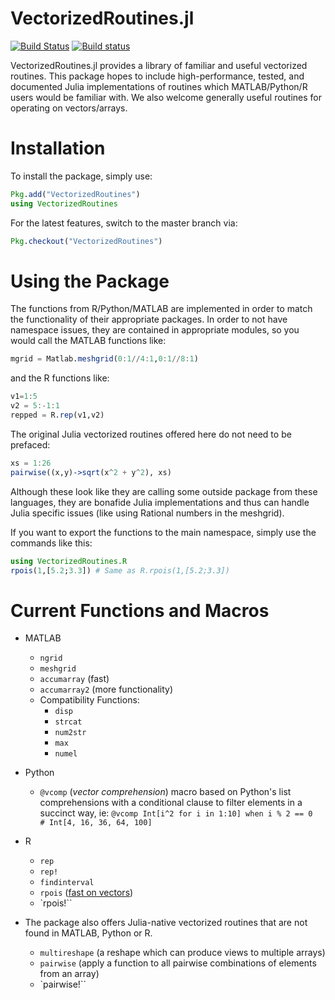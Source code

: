 # VectorizedRoutines.jl

[![Build Status](https://travis-ci.org/ChrisRackauckas/VectorizedRoutines.jl.svg?branch=master)](https://travis-ci.org/ChrisRackauckas/VectorizedRoutines.jl) [![Build status](https://ci.appveyor.com/api/projects/status/if9fipfemtdyg49p?svg=true)](https://ci.appveyor.com/project/ChrisRackauckas/vectorizedroutines-jl)

VectorizedRoutines.jl provides a library of familiar and useful vectorized routines. This package hopes to include high-performance, tested, and documented  Julia implementations  of routines which MATLAB/Python/R users would be familiar with. We also welcome generally useful routines for operating on vectors/arrays.

# Installation


To install the package, simply use:

```julia
Pkg.add("VectorizedRoutines")
using VectorizedRoutines
```

For the latest features, switch to the master branch via:

```julia
Pkg.checkout("VectorizedRoutines")
```

# Using the Package

The functions from R/Python/MATLAB are implemented in order to match the functionality
of their appropriate packages. In order to not have namespace issues, they are
contained in appropriate modules, so you would call the MATLAB functions like:

```julia
mgrid = Matlab.meshgrid(0:1//4:1,0:1//8:1)
```

and the R functions like:

```julia
v1=1:5
v2 = 5:-1:1
repped = R.rep(v1,v2)
```

The original Julia vectorized routines offered here do not need to be prefaced:

```julia
xs = 1:26
pairwise((x,y)->sqrt(x^2 + y^2), xs)
```

Although these look like they are calling some outside package from these languages,
they are bonafide Julia implementations and thus can handle Julia specific issues
(like using Rational numbers in the meshgrid).

If you want to export the functions to the main namespace, simply use the commands like this:

```julia
using VectorizedRoutines.R
rpois(1,[5.2;3.3]) # Same as R.rpois(1,[5.2;3.3])
```

# Current Functions and Macros

- MATLAB
  - `ngrid`
  - `meshgrid`
  - `accumarray` (fast)
  - `accumarray2` (more functionality)
  - Compatibility Functions:
    - `disp`
    - `strcat`
    - `num2str`
    - `max`
    - `numel`
- Python
  - `@vcomp` (*vector comprehension*) macro based on Python's list comprehensions
with a conditional clause to filter elements in a succinct way, ie: `@vcomp Int[i^2 for i in 1:10] when i % 2 == 0    # Int[4, 16, 36, 64, 100]`

- R
  - `rep`
  - `rep!`
  - `findinterval`
  - `rpois` ([fast on vectors](http://codereview.stackexchange.com/questions/134926/benchmarks-of-scientific-programming-languages-r-julia-mathematica-matlab-f/135220#135220))
  - `rpois!``

- The package also offers Julia-native vectorized routines that are not found in MATLAB, Python or R.
  - `multireshape` (a reshape which can produce views to multiple arrays)
  - `pairwise` (apply a function to all pairwise combinations of elements from an array)
  - `pairwise!``
